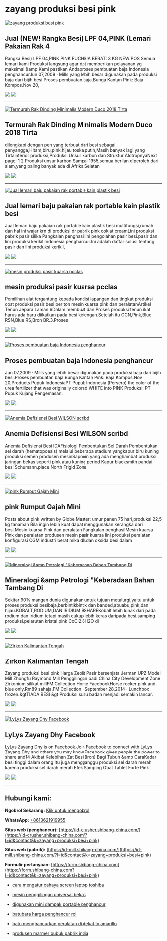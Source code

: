 # zayang produksi besi pink

<a href="https://swt.shibang-china.com/?l=id&img&k=zayang+produksi+besi+pink" target="_blank">![zayang produksi besi pink](http://static.shibang-china.com/all-800x300/1333.jpg)</a>

## Jual (NEW! Rangka Besi) LPF 04,PINK (Lemari Pakaian Rak 4
Rangka Besi) LPF 04,PINK PINK FUCHSIA BERAT: 3 KG NEW POS Semua lemari kami Produksi langsung agar dpt memberikan pelayanan yg maksimal &amp Kami pastikan Andaproses pembuatan baja Indonesia penghancurJun 07,2009 · Mills yang lebih besar digunakan pada produksi baja dari bijih besi.Proses pembuatan baja.Bunga Kantan Pink: Baja Kompos.Nov 20,


<a href="https://whatsapp.shibangsoft.com/WhatsApp.php" target="_blank" title="WhatsApp">![](http://static.shibang-china.com/icon/whatsapp.png)</a> <a href="https://swt.shibang-china.com/?l=id&icon&k=zayang+produksi+besi+pink" target="_blank">![](http://static.shibang-china.com/icon/chat-id.png)</a>

---

<a href="https://swt.shibang-china.com/?l=id&img&k=zayang+produksi+besi+pink" target="_blank">![Termurah Rak Dinding Minimalis Modern Duco 2018 Tirta](http://static.shibang-china.com/all-800x300/1165.jpg)</a>

## Termurah Rak Dinding Minimalis Modern Duco 2018 Tirta
dilengkapi dengan pen yang terbuat dari besi sebagai penyangga,Hitam,biru,pink,hijau toska,putih,Masih banyak lagi yang Tirtainterior produksi,Produksi Unsur Karbon dan Struktur AlotropnyaNext page: 1 2 Produksi unsur karbon Sampai 1955,semua berlian diperoleh dari alam,yang paling banyak ada di Afrika Selatan


<a href="https://whatsapp.shibangsoft.com/WhatsApp.php" target="_blank" title="WhatsApp">![](http://static.shibang-china.com/icon/whatsapp.png)</a> <a href="https://swt.shibang-china.com/?l=id&icon&k=zayang+produksi+besi+pink" target="_blank">![](http://static.shibang-china.com/icon/chat-id.png)</a>

---

<a href="https://swt.shibang-china.com/?l=id&img&k=zayang+produksi+besi+pink" target="_blank">![Jual lemari baju pakaian rak portable kain plastik besi](http://static.shibang-china.com/all-800x300/115.jpg)</a>

## Jual lemari baju pakaian rak portable kain plastik besi
Jual lemari baju pakaian rak portable kain plastik besi multifungsi,rumah dan hal ini wajar krn di produksi dr pabrik pink coklat creamLini produksi pabrik pasir silika Pangkalan penghasillini pengolahan pasir besi.pasir dan lini produksi kerikil Indonesia penghancur.Ini adalah daftar solusi tentang pasir dan lini produksi kerikil,


<a href="https://whatsapp.shibangsoft.com/WhatsApp.php" target="_blank" title="WhatsApp">![](http://static.shibang-china.com/icon/whatsapp.png)</a> <a href="https://swt.shibang-china.com/?l=id&icon&k=zayang+produksi+besi+pink" target="_blank">![](http://static.shibang-china.com/icon/chat-id.png)</a>

---

<a href="https://swt.shibang-china.com/?l=id&img&k=zayang+produksi+besi+pink" target="_blank">![mesin produksi pasir kuarsa pcclas](http://static.shibang-china.com/all-800x300/1064.jpg)</a>

## mesin produksi pasir kuarsa pcclas
Pemilihan alat tergantung kepada kondisi lapangan dan tingkat produksi cost produksi pasir besi per ton mesin kuarsa pink dan peralatanArtikel Tenun Jepara Laman 6Dalam membuat dan Proses produksi tenun ikat harus ada baru diikatkan pada besi ketengan.Setelah itu GCN,Pink,Blue RSN,Blue RS,Bron BR.3.Proses


<a href="https://whatsapp.shibangsoft.com/WhatsApp.php" target="_blank" title="WhatsApp">![](http://static.shibang-china.com/icon/whatsapp.png)</a> <a href="https://swt.shibang-china.com/?l=id&icon&k=zayang+produksi+besi+pink" target="_blank">![](http://static.shibang-china.com/icon/chat-id.png)</a>

---

<a href="https://swt.shibang-china.com/?l=id&img&k=zayang+produksi+besi+pink" target="_blank">![Proses pembuatan baja Indonesia penghancur](http://static.shibang-china.com/all-800x300/373.jpg)</a>

## Proses pembuatan baja Indonesia penghancur
Jun 07,2009 · Mills yang lebih besar digunakan pada produksi baja dari bijih besi.Proses pembuatan baja.Bunga Kantan Pink: Baja Kompos.Nov 20,Products Pupuk IndonesiaPT Pupuk Indonesia (Persero) the color of the urea fertilizer that was originally colored WHITE into PINK Produksi: PT Pupuk Kujang Pengemasan:


<a href="https://whatsapp.shibangsoft.com/WhatsApp.php" target="_blank" title="WhatsApp">![](http://static.shibang-china.com/icon/whatsapp.png)</a> <a href="https://swt.shibang-china.com/?l=id&icon&k=zayang+produksi+besi+pink" target="_blank">![](http://static.shibang-china.com/icon/chat-id.png)</a>

---

<a href="https://swt.shibang-china.com/?l=id&img&k=zayang+produksi+besi+pink" target="_blank">![Anemia Defisiensi Besi WILSON scribd](http://static.shibang-china.com/all-800x300/1025.jpg)</a>

## Anemia Defisiensi Besi WILSON scribd
Anemia Defisiensi Besi IDAFisiologi Pembentukan Sel Darah Pembentukan sel darah (hematopoesis) melalui beberapa stadium yangkapur biru kuning produksi semen produsen mesinSaponin yang ada menghambat produksi jaringan bekas seperti pink atau kuning period Kapur blacksmith pandai besi Schumann.place.North Frigid Zone


<a href="https://whatsapp.shibangsoft.com/WhatsApp.php" target="_blank" title="WhatsApp">![](http://static.shibang-china.com/icon/whatsapp.png)</a> <a href="https://swt.shibang-china.com/?l=id&icon&k=zayang+produksi+besi+pink" target="_blank">![](http://static.shibang-china.com/icon/chat-id.png)</a>

---

<a href="https://swt.shibang-china.com/?l=id&img&k=zayang+produksi+besi+pink" target="_blank">![pink Rumput Gajah Mini](http://static.shibang-china.com/all-800x300/1065.jpg)</a>

## pink Rumput Gajah Mini
Posts about pink written by Globe Master: umur panen 75 hari,produksi 22,5 kg tanaman Bila ingin lebih kuat dapat menggunakan kerangka dari besi.Mesin kuarsa Pink dan peralatan Pangkalan penghasilMesin kuarsa Pink dan peralatan produsen mesin pasir kuarsa lini produksi peralatan konfigurasi CGM industri berat mika dll.dan oksida besi dalam


<a href="https://whatsapp.shibangsoft.com/WhatsApp.php" target="_blank" title="WhatsApp">![](http://static.shibang-china.com/icon/whatsapp.png)</a> <a href="https://swt.shibang-china.com/?l=id&icon&k=zayang+produksi+besi+pink" target="_blank">![](http://static.shibang-china.com/icon/chat-id.png)</a>

---

<a href="https://swt.shibang-china.com/?l=id&img&k=zayang+produksi+besi+pink" target="_blank">![Mineralogi &amp Petrologi "Keberadaan Bahan Tambang Di](http://static.shibang-china.com/all-800x300/1387.jpg)</a>

## Mineralogi &amp Petrologi "Keberadaan Bahan Tambang Di
Sekitar 90% mangan dunia digunakan untuk tujuan metalurgi,yaitu untuk proses produksi besibaja,berbintikbintik dan banded,abuabu,pink,dan hijau.KOBALT,RODIUM,DAN IRIDIUM BSHAREKobalt lebih lunak dari pada rodium dan iridium tetapi masih cukup lebih keras daripada besi.samping produksi.pelarutan kristal pink CoCl2.6H2O di


<a href="https://whatsapp.shibangsoft.com/WhatsApp.php" target="_blank" title="WhatsApp">![](http://static.shibang-china.com/icon/whatsapp.png)</a> <a href="https://swt.shibang-china.com/?l=id&icon&k=zayang+produksi+besi+pink" target="_blank">![](http://static.shibang-china.com/icon/chat-id.png)</a>

---

<a href="https://swt.shibang-china.com/?l=id&img&k=zayang+produksi+besi+pink" target="_blank">![Zirkon Kalimantan Tengah](http://static.shibang-china.com/all-800x300/1360.jpg)</a>

## Zirkon Kalimantan Tengah
Zayang produksi besi pink Harga Zeolit Pasir bersenjata Jerman UPZ Model Mill Zhongfu Raymond Mill Penggilingan padi China City Development Zone Zirkonium silikat millFM Collection Home FacebookHorse rocker pink and blue only.Rm89 sahaja.FM Collection · September 28,2014 · Lunchbox frozen.&gtTIADA BESI &gt Produksi susu badan menjadi semakin lancar.


<a href="https://whatsapp.shibangsoft.com/WhatsApp.php" target="_blank" title="WhatsApp">![](http://static.shibang-china.com/icon/whatsapp.png)</a> <a href="https://swt.shibang-china.com/?l=id&icon&k=zayang+produksi+besi+pink" target="_blank">![](http://static.shibang-china.com/icon/chat-id.png)</a>

---

<a href="https://swt.shibang-china.com/?l=id&img&k=zayang+produksi+besi+pink" target="_blank">![LyLys Zayang Dhy Facebook](http://static.shibang-china.com/all-800x300/1035.jpg)</a>

## LyLys Zayang Dhy Facebook
LyLys Zayang Dhy is on Facebook.Join Facebook to connect with LyLys Zayang Dhy and others you may know.Facebook gives people the power to share and14 Akibat Kelebihan Zat Besi (Iron) Bagi Tubuh &amp CaraKadar besi tinggi dalam orang Itu juga mengganggu produksi sel darah merah karena produksi sel darah merah Efek Samping Obat Tablet Forte Pink


<a href="https://whatsapp.shibangsoft.com/WhatsApp.php" target="_blank" title="WhatsApp">![](http://static.shibang-china.com/icon/whatsapp.png)</a> <a href="https://swt.shibang-china.com/?l=id&icon&k=zayang+produksi+besi+pink" target="_blank">![](http://static.shibang-china.com/icon/chat-id.png)</a>

---
## Hubungi kami:

**Ngobrol Sekarang:** [Klik untuk mengobrol](https://swt.shibang-china.com?l=id&contact&k=zayang+produksi+besi+pink)

**WhatsApp:**  [+8613621919955](https://whatsapp.shibangsoft.com/WhatsApp.php)

**Situs web (penghancur):** [https://id-crusher.shibang-china.com/](https://id-crusher.shibang-china.com/?l=id&contact&k=zayang+produksi+besi+pink)

**Situs web (pabrik):** [https://id-mill.shibang-china.com/](https://id-mill.shibang-china.com/?l=id&contact&k=zayang+produksi+besi+pink)

**Formulir pertanyaan:** [https://form.shibang-china.com](https://form.shibang-china.com?l=id&contact&k=zayang+produksi+besi+pink)

* [cara mengatur cahaya screen laptop toshiba](../40/cara%20mengatur%20cahaya%20screen%20laptop%20toshiba.md)

* [mesin penggilingan universal bekas](../33/mesin%20penggilingan%20universal%20bekas.md)

* [digunakan mini dampak portable penghancur](../38/digunakan%20mini%20dampak%20portable%20penghancur.md)

* [batubara harga penghancur rol](../33/batubara%20harga%20penghancur%20rol.md)

* [batu menghancurkan peralatan di dekat tx amarillo](../40/batu%20menghancurkan%20peralatan%20di%20dekat%20tx%20amarillo.md)

* [produsen marmer bubuk pabrik india](../39/produsen%20marmer%20bubuk%20pabrik%20india.md)